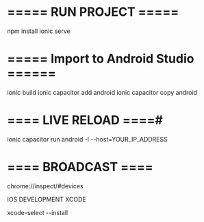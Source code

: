 # ===== RUN PROJECT ===== #

npm install 
ionic serve

# ===== Import to Android Studio ====== #

ionic build 
ionic capacitor add  android
ionic capacitor copy android

# ==== LIVE RELOAD ====#

ionic capacitor run android -l --host=YOUR_IP_ADDRESS

# ==== BROADCAST ==== #

chrome://inspect/#devices


IOS DEVELOPMENT XCODE

xcode-select --install

